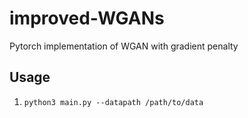 # improved-WGANs
Pytorch implementation of WGAN with gradient penalty

## Usage
1. ```python3 main.py --datapath /path/to/data```
